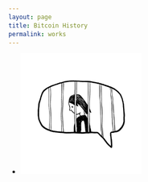 ```yaml
---
layout: page
title: Bitcoin History
permalink: works
---
```

<ul class="works-list">
  <li><a href="http://dwbig4e.com/works/freedom-of-speech"><img src="works/freedom-of-speech-00.png" width="50%"></a></li>
</ul>
